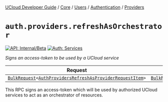 [UCloud Developer Guide](/docs/developer-guide/README.md) / [Core](/docs/developer-guide/core/README.md) / [Users](/docs/developer-guide/core/users/README.md) / [Authentication](/docs/developer-guide/core/users/authentication/README.md) / [Providers](/docs/developer-guide/core/users/authentication/providers.md)

# `auth.providers.refreshAsOrchestrator`

[![API: Internal/Beta](https://img.shields.io/static/v1?label=API&message=Internal/Beta&color=red&style=flat-square)](/docs/developer-guide/core/api-conventions.md)
[![Auth: Services](https://img.shields.io/static/v1?label=Auth&message=Services&color=informational&style=flat-square)](/docs/developer-guide/core/types.md#role)


_Signs an access-token to be used by a UCloud service_

| Request | Response | Error |
|---------|----------|-------|
|<code><a href='/docs/reference/dk.sdu.cloud.calls.BulkRequest.md'>BulkRequest</a>&lt;<a href='#authprovidersrefreshasproviderrequestitem'>AuthProvidersRefreshAsProviderRequestItem</a>&gt;</code>|<code><a href='/docs/reference/dk.sdu.cloud.calls.BulkResponse.md'>BulkResponse</a>&lt;<a href='/docs/reference/dk.sdu.cloud.auth.api.AccessToken.md'>AccessToken</a>&gt;</code>|<code><a href='/docs/reference/dk.sdu.cloud.CommonErrorMessage.md'>CommonErrorMessage</a></code>|

This RPC signs an access-token which will be used by authorized UCloud services to act as an
orchestrator of resources.


